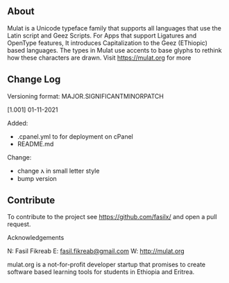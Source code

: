 ## About
Mulat is a Unicode typeface family that supports all languages that use the Latin script and Geez Scripts. For Apps that support Ligatures and OpenType features, It introduces Capitalization to the Geez (EThiopic) based languages. The types in Mulat use accents to base glyphs to rethink how these characters are drawn. Visit https://mulat.org for more

## Change Log
Versioning format: MAJOR.SIGNIFICANTMINORPATCH

[1.001] 01-11-2021 

Added:
- .cpanel.yml to for deployment on cPanel
- README.md

Change:
- change እ in small letter style
- bump version

## Contribute
To contribute to the project see https://github.com/fasilx/ and open a pull request.



Acknowledgements

N: Fasil Fikreab E: fasil.fikreab@gmail.com W: http://mulat.org



mulat.org is a not-for-profit developer startup that promises to create software based learning tools for students in Ethiopia and Eritrea.